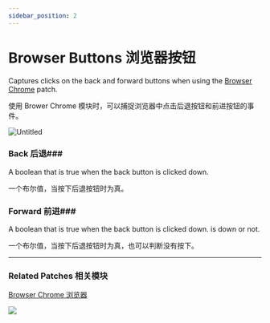 ```yaml
---
sidebar_position: 2
---
```


# Browser Buttons 浏览器按钮

Captures clicks on the back and forward buttons when using the [Browser Chrome](./Browser%20Chrome.md) patch.

使用 Brower Chrome 模块时，可以捕捉浏览器中点击后退按钮和前进按钮的事件。

![Untitled](https://s3.us-west-2.amazonaws.com/secure.notion-static.com/16e48d02-40cc-44a2-8538-e1d54545c1b2/Untitled.png?X-Amz-Algorithm=AWS4-HMAC-SHA256&X-Amz-Content-Sha256=UNSIGNED-PAYLOAD&X-Amz-Credential=AKIAT73L2G45EIPT3X45%2F20220602%2Fus-west-2%2Fs3%2Faws4_request&X-Amz-Date=20220602T165212Z&X-Amz-Expires=86400&X-Amz-Signature=5ae13ee2c0ea2726b0b0250492f6e94ac41ab12f9d0cb82e156c0e5d5254cd7f&X-Amz-SignedHeaders=host&response-content-disposition=filename%20%3D%22Untitled.png%22&x-id=GetObject)

### Back 后退### 

A boolean that is true when the back button is clicked down.

一个布尔值，当按下后退按钮时为真。

### Forward 前进### 

A boolean that is true when the back button is clicked down. is down or not.

一个布尔值，当按下后退按钮时为真，也可以判断没有按下。

------

### Related Patches 相关模块

[Browser Chrome 浏览器](./Browser%20Chrome.md)

![](https://s3.us-west-2.amazonaws.com/secure.notion-static.com/6a26cf57-2980-4c58-b2e1-b717d33edfb4/Untitled.png?X-Amz-Algorithm=AWS4-HMAC-SHA256&X-Amz-Content-Sha256=UNSIGNED-PAYLOAD&X-Amz-Credential=AKIAT73L2G45EIPT3X45%2F20220602%2Fus-west-2%2Fs3%2Faws4_request&X-Amz-Date=20220602T165316Z&X-Amz-Expires=86400&X-Amz-Signature=08282fadfb8c5947c1757d4673eb6ad3daf52b9816d1c22368c646112dfcf74d&X-Amz-SignedHeaders=host&response-content-disposition=filename%20%3D%22Untitled.png%22&x-id=GetObject)
